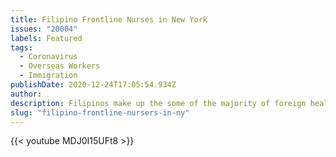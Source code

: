 ```yaml
---
title: Filipino Frontline Nurses in New York
issues: "20004"
labels: Featured
tags:
  - Coronavirus
  - Overseas Workers
  - Immigration
publishDate: 2020-12-24T17:05:54.934Z
author: 
description: Filipinos make up the some of the majority of foreign healtcare workers in the US. As the pandemic continues to rage, nurses and their families bear most of the risk from exposure to the virus while trying to realize their American dreams.
slug: "filipino-frontline-nursers-in-ny"
---
```



{{< youtube MDJ0I15UFt8 >}}
